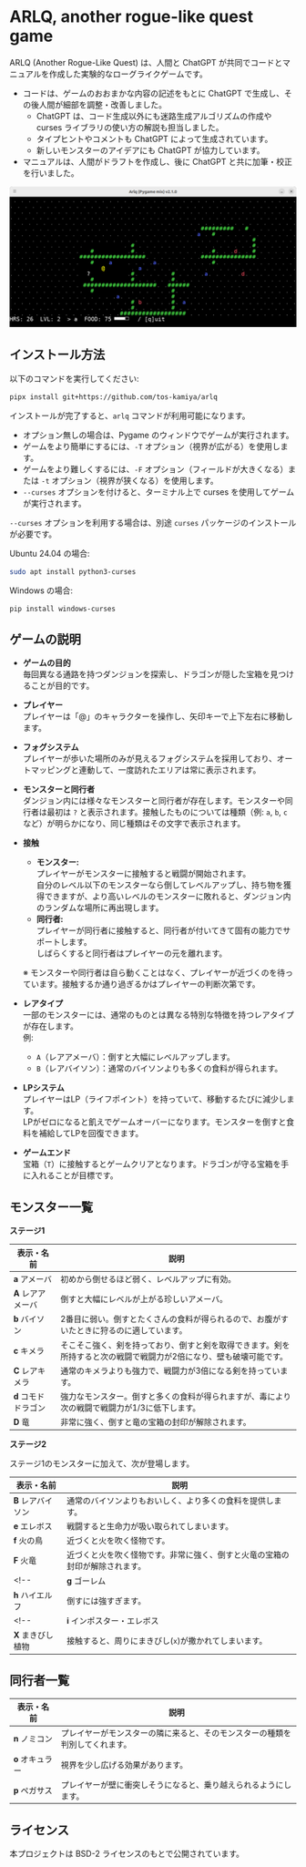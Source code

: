 # ARLQ, another rogue-like quest game

ARLQ (Another Rogue-Like Quest) は、人間と ChatGPT が共同でコードとマニュアルを作成した実験的なローグライクゲームです。

* コードは、ゲームのおおまかな内容の記述をもとに ChatGPT で生成し、その後人間が細部を調整・改善しました。  
  * ChatGPT は、コード生成以外にも迷路生成アルゴリズムの作成や curses ライブラリの使い方の解説も担当しました。  
  * タイプヒントやコメントも ChatGPT によって生成されています。  
  * 新しいモンスターのアイデアにも ChatGPT が協力しています。  
* マニュアルは、人間がドラフトを作成し、後に ChatGPT と共に加筆・校正を行いました。

![](screenshot.png)

## インストール方法

以下のコマンドを実行してください:

```bash
pipx install git+https://github.com/tos-kamiya/arlq
```

インストールが完了すると、`arlq` コマンドが利用可能になります。

- オプション無しの場合は、Pygame のウィンドウでゲームが実行されます。  
- ゲームをより簡単にするには、`-T` オプション（視界が広がる）を使用します。  
- ゲームをより難しくするには、`-F` オプション（フィールドが大きくなる）または `-t` オプション（視界が狭くなる）を使用します。  
- `--curses` オプションを付けると、ターミナル上で curses を使用してゲームが実行されます。

`--curses` オプションを利用する場合は、別途 `curses` パッケージのインストールが必要です。

Ubuntu 24.04 の場合:

```bash
sudo apt install python3-curses
```

Windows の場合:

```bash
pip install windows-curses
```

## ゲームの説明

* **ゲームの目的**  
  毎回異なる通路を持つダンジョンを探索し、ドラゴンが隠した宝箱を見つけることが目的です。

* **プレイヤー**  
  プレイヤーは「@」のキャラクターを操作し、矢印キーで上下左右に移動します。

* **フォグシステム**  
  プレイヤーが歩いた場所のみが見えるフォグシステムを採用しており、オートマッピングと連動して、一度訪れたエリアは常に表示されます。

* **モンスターと同行者**  
  ダンジョン内には様々なモンスターと同行者が存在します。モンスターや同行者は最初は `?` と表示されます。接触したものについては種類（例: `a`, `b`, `c` など）が明らかになり、同じ種類はその文字で表示されます。

* **接触**  
  - **モンスター:**  
    プレイヤーがモンスターに接触すると戦闘が開始されます。  
    自分のレベル以下のモンスターなら倒してレベルアップし、持ち物を獲得できますが、より高いレベルのモンスターに敗れると、ダンジョン内のランダムな場所に再出現します。  
  - **同行者:**  
    プレイヤーが同行者に接触すると、同行者が付いてきて固有の能力でサポートします。  
    しばらくすると同行者はプレイヤーの元を離れます。  

  ※ モンスターや同行者は自ら動くことはなく、プレイヤーが近づくのを待っています。接触するか通り過ぎるかはプレイヤーの判断次第です。

* **レアタイプ**  
  一部のモンスターには、通常のものとは異なる特別な特徴を持つレアタイプが存在します。  
  例:  
  - `A`（レアアメーバ）：倒すと大幅にレベルアップします。  
  - `B`（レアバイソン）：通常のバイソンよりも多くの食料が得られます。

* **LPシステム**  
  プレイヤーはLP（ライフポイント）を持っていて、移動するたびに減少します。  
  LPがゼロになると飢えでゲームオーバーになります。モンスターを倒すと食料を補給してLPを回復できます。

* **ゲームエンド**  
  宝箱（`T`）に接触するとゲームクリアとなります。ドラゴンが守る宝箱を手に入れることが目標です。

## モンスター一覧

**ステージ1**

| 表示・名前           | 説明                                                                                                                |
| -------------------- | ------------------------------------------------------------------------------------------------------------------- |
| **a** アメーバ       | 初めから倒せるほど弱く、レベルアップに有効。                                                                        |
| **A** レアアメーバ   | 倒すと大幅にレベルが上がる珍しいアメーバ。                                                                          |
| **b** バイソン       | 2番目に弱い。倒すとたくさんの食料が得られるので、お腹がすいたときに狩るのに適しています。                           |
| **c** キメラ         | そこそこ強く、剣を持っており、倒すと剣を取得できます。剣を所持すると次の戦闘で戦闘力が2倍になり、壁も破壊可能です。 |
| **C** レアキメラ     | 通常のキメラよりも強力で、戦闘力が3倍になる剣を持っています。                                                       |
| **d** コモドドラゴン | 強力なモンスター。倒すと多くの食料が得られますが、毒により次の戦闘で戦闘力が1/3に低下します。                       |
| **D** 竜             | 非常に強く、倒すと竜の宝箱の封印が解除されます。                                                                    |

**ステージ2**

ステージ1のモンスターに加えて、次が登場します。

| 表示・名前         | 説明                                                                         |
| ------------------ | ---------------------------------------------------------------------------- |
| **B** レアバイソン | 通常のバイソンよりもおいしく、より多くの食料を提供します。                   |
| **e** エレボス     | 戦闘すると生命力が吸い取られてしまいます。                                   |
| **f** 火の鳥       | 近づくと火を吹く怪物です。                                                   |
| **F** 火竜         | 近づくと火を吹く怪物です。非常に強く、倒すと火竜の宝箱の封印が解除されます。 |
<!--               | **g** ゴーレム                                                               | 倒すと岩になります。             | -->
| **h** ハイエルフ   | 倒すには強すぎます。                                                         |
<!--               | **i** インポスター・エレボス                                                 | 他のモンスターに擬態しています。 | -->
| **X** まきびし植物 | 接触すると、周りにまきびし(`x`)が撒かれてしまいます。                        |

## 同行者一覧

| 表示・名前       | 説明                                                                         |
| ---------------- | ---------------------------------------------------------------------------- |
| **n** ノミコン   | プレイヤーがモンスターの隣に来ると、そのモンスターの種類を判別してくれます。 |
| **o** オキュラー | 視界を少し広げる効果があります。                                             |
| **p** ペガサス   | プレイヤーが壁に衝突しそうになると、乗り越えられるようにします。             |

## ライセンス

本プロジェクトは BSD-2 ライセンスのもとで公開されています。
